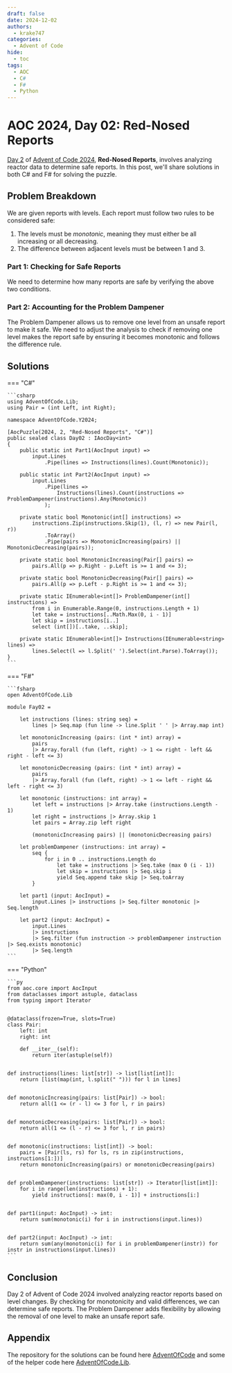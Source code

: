 ```yaml
---
draft: false 
date: 2024-12-02
authors:
  - krake747
categories:
  - Advent of Code
hide:
  - toc
tags:
  - AOC
  - C#
  - F#
  - Python
---
```


# AOC 2024, Day 02: Red-Nosed Reports

[Day 2](https://adventofcode.com/2024/day/2) of [Advent of Code 2024](https://adventofcode.com/2024/), **Red-Nosed Reports**, involves analyzing reactor data to determine safe reports.
In this post, we'll share solutions in both C# and F# for solving the puzzle.

<!-- more -->

## Problem Breakdown

We are given reports with levels. Each report must follow two rules to be considered safe:

1. The levels must be *monotonic*, meaning they must either be all increasing or all decreasing.
2. The difference between adjacent levels must be between 1 and 3.

### **Part 1**: Checking for Safe Reports

We need to determine how many reports are safe by verifying the above two conditions.

### **Part 2**: Accounting for the Problem Dampener

The Problem Dampener allows us to remove one level from an unsafe report to make it safe.
We need to adjust the analysis to check if removing one level makes the report safe by ensuring it becomes monotonic and follows the difference rule.

## Solutions

=== "C#"

    ```csharp
    using AdventOfCode.Lib;
    using Pair = (int Left, int Right);

    namespace AdventOfCode.Y2024;

    [AocPuzzle(2024, 2, "Red-Nosed Reports", "C#")]
    public sealed class Day02 : IAocDay<int>
    {
        public static int Part1(AocInput input) => 
            input.Lines
                .Pipe(lines => Instructions(lines).Count(Monotonic));

        public static int Part2(AocInput input) =>         
            input.Lines
                .Pipe(lines => 
                    Instructions(lines).Count(instructions => ProblemDampener(instructions).Any(Monotonic))
                );
        
        private static bool Monotonic(int[] instructions) =>
            instructions.Zip(instructions.Skip(1), (l, r) => new Pair(l, r))
                .ToArray()
                .Pipe(pairs => MonotonicIncreasing(pairs) || MonotonicDecreasing(pairs));
        
        private static bool MonotonicIncreasing(Pair[] pairs) =>
            pairs.All(p => p.Right - p.Left is >= 1 and <= 3);
        
        private static bool MonotonicDecreasing(Pair[] pairs) =>
            pairs.All(p => p.Left - p.Right is >= 1 and <= 3);
        
        private static IEnumerable<int[]> ProblemDampener(int[] instructions) =>
            from i in Enumerable.Range(0, instructions.Length + 1)
            let take = instructions[..Math.Max(0, i - 1)]
            let skip = instructions[i..]
            select (int[])[..take, ..skip];
        
        private static IEnumerable<int[]> Instructions(IEnumerable<string> lines) => 
            lines.Select(l => l.Split(' ').Select(int.Parse).ToArray());
    }
    ```

=== "F#"

    ```fsharp
    open AdventOfCode.Lib

    module Fay02 =

        let instructions (lines: string seq) =
            lines |> Seq.map (fun line -> line.Split ' ' |> Array.map int)

        let monotonicIncreasing (pairs: (int * int) array) =
            pairs
            |> Array.forall (fun (left, right) -> 1 <= right - left && right - left <= 3)

        let monotonicDecreasing (pairs: (int * int) array) =
            pairs
            |> Array.forall (fun (left, right) -> 1 <= left - right && left - right <= 3)

        let monotonic (instructions: int array) =
            let left = instructions |> Array.take (instructions.Length - 1)
            let right = instructions |> Array.skip 1
            let pairs = Array.zip left right

            (monotonicIncreasing pairs) || (monotonicDecreasing pairs)

        let problemDampener (instructions: int array) =
            seq {
                for i in 0 .. instructions.Length do
                    let take = instructions |> Seq.take (max 0 (i - 1))
                    let skip = instructions |> Seq.skip i
                    yield Seq.append take skip |> Seq.toArray
            }

        let part1 (input: AocInput) =
            input.Lines |> instructions |> Seq.filter monotonic |> Seq.length

        let part2 (input: AocInput) =
            input.Lines
            |> instructions
            |> Seq.filter (fun instruction -> problemDampener instruction |> Seq.exists monotonic)
            |> Seq.length
    ```

=== "Python"

    ```py
    from aoc.core import AocInput
    from dataclasses import astuple, dataclass
    from typing import Iterator


    @dataclass(frozen=True, slots=True)
    class Pair:
        left: int
        right: int

        def __iter__(self):
            return iter(astuple(self))


    def instructions(lines: list[str]) -> list[list[int]]:
        return [list(map(int, l.split(" "))) for l in lines]


    def monotonicIncreasing(pairs: list[Pair]) -> bool:
        return all(1 <= (r - l) <= 3 for l, r in pairs)


    def monotonicDecreasing(pairs: list[Pair]) -> bool:
        return all(1 <= (l - r) <= 3 for l, r in pairs)


    def monotonic(instructions: list[int]) -> bool:
        pairs = [Pair(ls, rs) for ls, rs in zip(instructions, instructions[1:])]
        return monotonicIncreasing(pairs) or monotonicDecreasing(pairs)


    def problemDampener(instructions: list[str]) -> Iterator[list[int]]:
        for i in range(len(instructions) + 1):
            yield instructions[: max(0, i - 1)] + instructions[i:]


    def part1(input: AocInput) -> int:
        return sum(monotonic(i) for i in instructions(input.lines))


    def part2(input: AocInput) -> int:
        return sum(any(monotonic(i) for i in problemDampener(instr)) for instr in instructions(input.lines))
    ```

## Conclusion 

Day 2 of Advent of Code 2024 involved analyzing reactor reports based on level changes. By checking for monotonicity and valid differences, we can determine safe reports. The Problem Dampener adds flexibility by allowing the removal of one level to make an unsafe report safe.

## Appendix

The repository for the solutions can be found here [AdventOfCode](https://github.com/krake747/csharp-advent-of-code/) 
and some of the helper code here [AdventOfCode.Lib](https://krake747.github.io/krake-blog/snippets/aoc/library/).